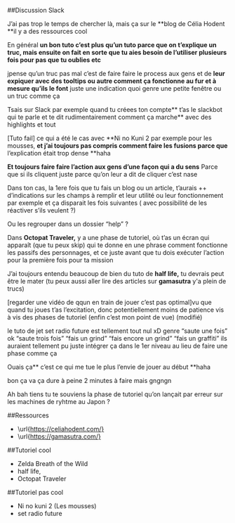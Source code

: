 
##Discussion Slack

J’ai pas trop le temps de chercher là, mais ça sur le **blog de Célia Hodent **il y a des ressources cool

En général **un bon tuto c’est plus qu’un tuto parce que on t’explique un truc, mais ensuite on fait en sorte que tu aies besoin de l’utiliser plusieurs fois pour pas que tu oublies etc**

jpense qu’un truc pas mal c’est de faire faire le process aux gens et de **leur expiquer avec des tooltips ou autre comment ça fonctionne au fur et à mesure qu’ils le font**
juste une indication quoi
genre une petite fenêtre ou un truc comme ça

Tsais sur Slack par exemple quand tu créees ton compte** t’as le slackbot qui te parle et te dit rudimentairement comment ça marche** avec des highlights et tout

[Tuto fail] ce qui a été le cas avec **Ni no Kuni 2 par exemple pour les mousses, **et j’ai toujours pas compris comment faire les fusions parce que** l’explication était trop dense **haha

**Et toujours faire faire l’action aux gens d’une façon qui a du sens**
Parce que si ils cliquent juste parce qu’on leur a dit de cliquer c’est nase

Dans ton cas, la 1ere fois que tu fais un blog ou un article, t’aurais ++ d’indications sur les champs à remplir et leur utilité ou leur fonctionnement par exemple
et ça disparait les fois suivantes
( avec possibilité de les réactiver s’ils veulent ?)

Ou les regrouper dans un dossier “help” ?


Dans **Octopat Traveler,** y a une phase de tutoriel, où t’as un écran qui apparaît (que tu peux skip) qui te donne en une phrase comment fonctionne les passifs des personnages, et ce juste avant que tu dois exécuter l’action pour la première fois pour ta mission

J’ai toujours entendu beaucoup de bien du tuto de **half life,** tu devrais peut être le mater
(tu peux aussi aller lire des articles sur **gamasutra** y'a plein de trucs)

[regarder une vidéo de qqun en train de jouer c’est pas optimal]vu que quand tu joues t’as l’excitation, donc potentiellement moins de patience vis à vis des phases de tutoriel (enfin c’est mon point de vue) (modifié)

le tuto de jet set radio future est tellement tout nul xD genre “saute une fois” ok “saute trois fois”  “fais un grind”  “fais encore un grind” “fais un graffiti”
ils auraient tellement pu juste intégrer ça dans le 1er niveau au lieu de faire une phase comme ça

Ouais ça** c’est ce qui me tue le plus l’envie de jouer au début **haha

bon ça va ça dure à peine 2 minutes à faire
mais gngngn

Ah bah tiens tu te souviens la phase de tutoriel qu’on lançait par erreur sur les machines de ryhtme au Japon ? 


##Ressources 

- \url{https://celiahodent.com/}
- \url{https://gamasutra.com/}


##Tutoriel cool
- Zelda Breath of the Wild
- half life,
- Octopat Traveler


##Tutoriel pas cool

- Ni no kuni 2 (Les mousses)
- set radio future

